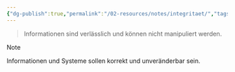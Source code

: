 ```yaml
---
{"dg-publish":true,"permalink":"/02-resources/notes/integritaet/","tags":["it-sicherheit"],"noteIcon":"","updated":"2025-09-05T10:12:30.002+02:00"}
---
```


> Informationen sind verlässlich und können nicht manipuliert werden.

> [!note] 
> Informationen und Systeme sollen korrekt und unveränderbar sein.

